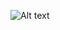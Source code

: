 
![Alt text](https://drive.google.com/file/d/13M0u7mS7WuMALt7wPYfod66yWKlJKNHO/view?usp=share_link "a title")